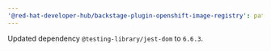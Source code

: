 ```yaml
---
'@red-hat-developer-hub/backstage-plugin-openshift-image-registry': patch
---
```


Updated dependency `@testing-library/jest-dom` to `6.6.3`.
